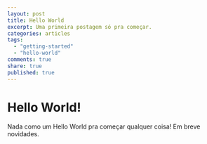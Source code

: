 ```yaml
---
layout: post
title: Hello World
excerpt: Uma primeira postagem só pra começar.
categories: articles
tags: 
  - "getting-started"
  - "hello-world"
comments: true
share: true
published: true
---
```


# Hello World!

Nada como um Hello World pra começar qualquer coisa! Em breve novidades.